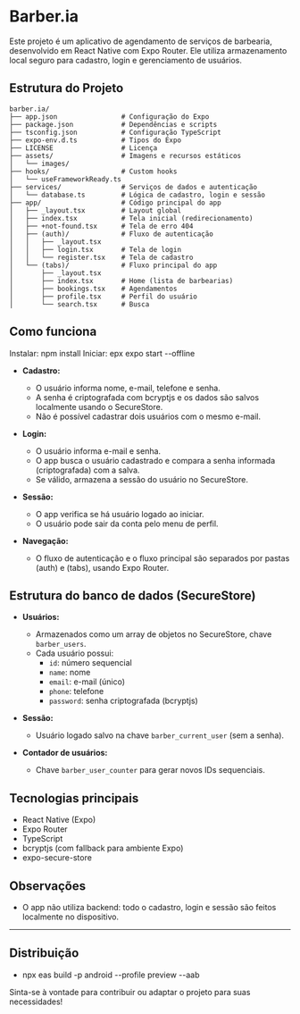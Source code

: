 # Barber.ia

Este projeto é um aplicativo de agendamento de serviços de barbearia, desenvolvido em React Native com Expo Router. Ele utiliza armazenamento local seguro para cadastro, login e gerenciamento de usuários.

## Estrutura do Projeto

```
barber.ia/
├── app.json                # Configuração do Expo
├── package.json            # Dependências e scripts
├── tsconfig.json           # Configuração TypeScript
├── expo-env.d.ts           # Tipos do Expo
├── LICENSE                 # Licença
├── assets/                 # Imagens e recursos estáticos
│   └── images/
├── hooks/                  # Custom hooks
│   └── useFrameworkReady.ts
├── services/               # Serviços de dados e autenticação
│   └── database.ts         # Lógica de cadastro, login e sessão
├── app/                    # Código principal do app
│   ├── _layout.tsx         # Layout global
│   ├── index.tsx           # Tela inicial (redirecionamento)
│   ├── +not-found.tsx      # Tela de erro 404
│   ├── (auth)/             # Fluxo de autenticação
│   │   ├── _layout.tsx
│   │   ├── login.tsx       # Tela de login
│   │   └── register.tsx    # Tela de cadastro
│   └── (tabs)/             # Fluxo principal do app
│       ├── _layout.tsx
│       ├── index.tsx       # Home (lista de barbearias)
│       ├── bookings.tsx    # Agendamentos
│       ├── profile.tsx     # Perfil do usuário
│       └── search.tsx      # Busca
```

## Como funciona

Instalar: npm install
Iniciar: epx expo start --offline

- **Cadastro:**
  - O usuário informa nome, e-mail, telefone e senha.
  - A senha é criptografada com bcryptjs e os dados são salvos localmente usando o SecureStore.
  - Não é possível cadastrar dois usuários com o mesmo e-mail.

- **Login:**
  - O usuário informa e-mail e senha.
  - O app busca o usuário cadastrado e compara a senha informada (criptografada) com a salva.
  - Se válido, armazena a sessão do usuário no SecureStore.

- **Sessão:**
  - O app verifica se há usuário logado ao iniciar.
  - O usuário pode sair da conta pelo menu de perfil.

- **Navegação:**
  - O fluxo de autenticação e o fluxo principal são separados por pastas (auth) e (tabs), usando Expo Router.

## Estrutura do banco de dados (SecureStore)

- **Usuários:**
  - Armazenados como um array de objetos no SecureStore, chave `barber_users`.
  - Cada usuário possui:
    - `id`: número sequencial
    - `name`: nome
    - `email`: e-mail (único)
    - `phone`: telefone
    - `password`: senha criptografada (bcryptjs)

- **Sessão:**
  - Usuário logado salvo na chave `barber_current_user` (sem a senha).

- **Contador de usuários:**
  - Chave `barber_user_counter` para gerar novos IDs sequenciais.

## Tecnologias principais
- React Native (Expo)
- Expo Router
- TypeScript
- bcryptjs (com fallback para ambiente Expo)
- expo-secure-store

## Observações
- O app não utiliza backend: todo o cadastro, login e sessão são feitos localmente no dispositivo.
---
## Distribuição
- npx eas build -p android --profile preview --aab

Sinta-se à vontade para contribuir ou adaptar o projeto para suas necessidades!
